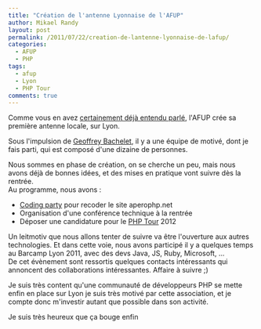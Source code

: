 ```yaml
---
title: "Création de l'antenne Lyonnaise de l'AFUP"
author: Mikael Randy
layout: post
permalink: /2011/07/22/creation-de-lantenne-lyonnaise-de-lafup/
categories:
  - AFUP
  - PHP
tags:
  - afup
  - Lyon
  - PHP Tour
comments: true
---
```


Comme vous en avez [certainement déjà entendu parlé](http://www.afup.org/pages/site/?route=actualites/462/lafup-sa-premiere-antenne-locale-a-lyon "L'AFUP crée sa première antenne locale"), l'AFUP crée sa première antenne locale, sur Lyon.

Sous l'impulsion de [Geoffrey Bachelet](http://twitter.com/#!/ubermuda), il y a une équipe de motivé, dont je fais parti, qui est composé d'une dizaine de personnes.

Nous sommes en phase de création, on se cherche un peu, mais nous avons déjà de bonnes idées, et des mises en pratique vont suivre dès la rentrée.  
Au programme, nous avons :

* [Coding party](http://dictionnaire.phpmyvisites.net/definition-Coding-party-9218.htm) pour recoder le site aperophp.net
* Organisation d'une conférence technique à la rentrée
* Déposer une candidature pour le [PHP Tour](http://www.afup.org/pages/site/?route=actualites/445/lafup-lance-son-tour-de-france-php-%20un-evenement-itinerant-le-php-Tour) 2012

Un leitmotiv que nous allons tenter de suivre va être l'ouverture aux autres technologies. Et dans cette voie, nous avons participé il y a quelques temps au Barcamp Lyon 2011, avec des devs Java, JS, Ruby, Microsoft, ...  
De cet évènement sont ressortis quelques contacts intéressants qui annoncent des collaborations intéressantes. Affaire à suivre ;) 

Je suis très content qu'une communauté de développeurs PHP se mette enfin en place sur Lyon je suis très motivé par cette association, et je compte donc m'investir autant que possible dans son activité.

Je suis très heureux que ça bouge enfin
